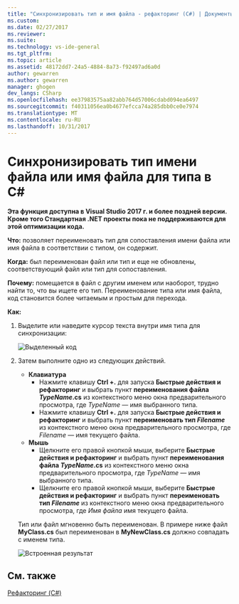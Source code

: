 ```yaml
---
title: "Синхронизировать тип и имя файла - рефакторинг (C#) | Документы Microsoft"
ms.custom: 
ms.date: 02/27/2017
ms.reviewer: 
ms.suite: 
ms.technology: vs-ide-general
ms.tgt_pltfrm: 
ms.topic: article
ms.assetid: 48172dd7-24a5-4884-8a73-f92497ad6a0d
author: gewarren
ms.author: gewarren
manager: ghogen
dev_langs: CSharp
ms.openlocfilehash: ee37983575aa82abb764d57006cdabd094ea6497
ms.sourcegitcommit: f40311056ea0b4677efcca74a285dbb0ce0e7974
ms.translationtype: MT
ms.contentlocale: ru-RU
ms.lasthandoff: 10/31/2017
---
```

# <a name="sync-a-type-to-a-filename-or-a-filename-to-a-type-in-c"></a>Синхронизировать тип имени файла или имя файла для типа в C# #

<!-- VERSIONLESS -->
**Эта функция доступна в Visual Studio 2017 г. и более поздней версии.  Кроме того Стандартная .NET проекты пока не поддерживаются для этой оптимизации кода.**

**Что:** позволяет переименовать тип для сопоставления имени файла или имя файла в соответствии с типом, он содержит.

**Когда:** был переименован файл или тип и еще не обновлены, соответствующий файл или тип для сопоставления. 

**Почему:** помещается в файл с другим именем или наоборот, трудно найти то, что вы ищете его тип.  Переименование типа или имя файла, код становится более читаемым и простым для перехода.

**Как:**

1. Выделите или наведите курсор текста внутри имя типа для синхронизации:

   ![Выделенный код](media/synctype_highlight.png)

1. Затем выполните одно из следующих действий.
   * **Клавиатура**
     * Нажмите клавишу **Ctrl +.** для запуска **Быстрые действия и рефакторинг** и выбрать пункт **переименования файла *TypeName*.cs** из контекстного меню окна предварительного просмотра, где *TypeName* — имя выбранного типа.
     * Нажмите клавишу **Ctrl +.** для запуска **Быстрые действия и рефакторинг** и выбрать пункт **переименовать тип _Filename_**  из контекстного меню окна предварительного просмотра, где *Filename* — имя текущего файла.
   * **Мышь**
     * Щелкните его правой кнопкой мыши, выберите **Быстрые действия и рефакторинг** и выбрать пункт **переименования файла *TypeName*.cs** из контекстного меню окна предварительного просмотра, где *TypeName* — имя выбранного типа.
     * Щелкните его правой кнопкой мыши, выберите **Быстрые действия и рефакторинг** и выбрать пункт **переименовать тип _Filename_**  из контекстного меню окна предварительного просмотра, где  *Имя файла* имя текущего файла.

   Тип или файл мгновенно быть переименован.  В примере ниже файл **MyClass.cs** был переименован в **MyNewClass.cs** должно совпадать с именем типа.

   ![Встроенная результат](media/synctype_result.png)

## <a name="see-also"></a>См. также  
[Рефакторинг (C#)](../refactoring-csharp.md)
